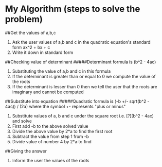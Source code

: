 # My Algorithm (steps to solve the problem)

##Get the values of a,b,c
1. Ask the user values of a,b and c in the quadratic equation's standard form ax^2 + bx + c
2. Write it down in standard form

##Checking value of determinant
#####Determinant formula is (b^2 - 4ac)
1. Substituting the value of a,b and c in this formula
2. If the determinant is greater than or equal to 0 we compute the value of the roots
3. If the determinant is lesser than 0 then we tell the user that the roots are imaginary and cannot be computed

##Substitute into equation
#####Quadratic formula is (-b +/- sqrt(b^2 - 4ac)) / (2a) where the symbol +- represents "plus or minus"
1. Substitute values of a, b and c under the square root i.e. [?](b^2 - 4ac) and solve 
2. First add -b to the above solved value
3. Divide the above value by 2*a to find the first root
4. Subtract the value from step 1 from -b 
5. Divide value of number 4 by 2*a to find

##Giving the answer
1. Inform the user the values of the roots
